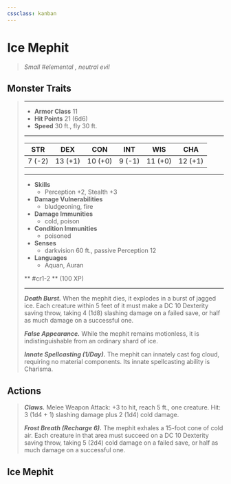 ```yaml
---
cssclass: kanban
---
```


# Ice Mephit
>*Small #elemental , neutral evil*
## Monster Traits
>___
>- **Armor Class** 11
>- **Hit Points** 21 (6d6)
>- **Speed** 30 ft., fly 30 ft.
>___
>|STR|DEX|CON|INT|WIS|CHA|
>|:---:|:---:|:---:|:---:|:---:|:---:|
>|7 (-2)|13 (+1)|10 (+0)|9 (-1)|11 (+0)|12 (+1)|
>___
>- **Skills**
>	 - Perception +2, Stealth +3
>- **Damage Vulnerabilities**
>	 - bludgeoning, fire
>- **Damage Immunities**
>	 - cold, poison
>- **Condition Immunities**
>	 - poisoned
>- **Senses**
>	 - darkvision 60 ft., passive Perception 12
>- **Languages**
>	 - Aquan, Auran
>
> ** #cr1-2 ** (100 XP)
>___
>***Death Burst.*** When the mephit dies, it explodes in a burst of jagged ice. Each creature within 5 feet of it must make a DC 10 Dexterity saving throw, taking 4 (1d8) slashing damage on a failed save, or half as much damage on a successful one.  
>
>***False Appearance.*** While the mephit remains motionless, it is indistinguishable from an ordinary shard of ice.  
>
>***Innate Spellcasting (1/Day).*** The mephit can innately cast fog cloud, requiring no material components. Its innate spellcasting ability is Charisma.  
>
>
## Actions
>***Claws.*** Melee Weapon Attack: +3 to hit, reach 5 ft., one creature. Hit: 3 (1d4 + 1) slashing damage plus 2 (1d4) cold damage.  
>
>***Frost Breath (Recharge 6).*** The mephit exhales a 15-foot cone of cold air. Each creature in that area must succeed on a DC 10 Dexterity saving throw, taking 5 (2d4) cold damage on a failed save, or half as much damage on a successful one.
## Ice Mephit